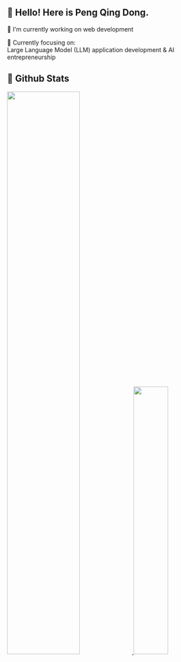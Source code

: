 
## 👋 Hello! Here is Peng Qing Dong.

🔭 I'm currently working on web development

🚀 Currently focusing on:  
Large Language Model (LLM) application development & AI entrepreneurship
 

## 💖 Github Stats

<a href="https://github.com/pq-dong">
 <img src="https://github-readme-stats.vercel.app/api?username=pq-dong&show_icons=true&layout=compact&count_private=true&hide_title=true&theme=cobalt" style="width: 58%; max-width: 58%; min-width: 58%;">  <img src="https://github-readme-stats.vercel.app/api/top-langs/?username=pq-dong&layout=compact&count_private=true&theme=cobalt" style="width: 40%; max-width: 40%; min-width: 40%;">
</a>
